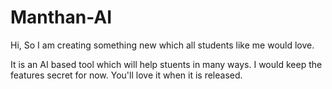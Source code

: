 # Manthan-AI
Hi, So I am creating something new which all students like me would love. 

It is an AI based tool which will help stuents in many ways. I would keep the features secret for now. You'll love it when it is released.
